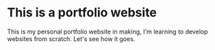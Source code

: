 # This is a portfolio website
This is my personal portfolio website in making, I'm learning to develop websites from scratch.
Let's see how it goes.